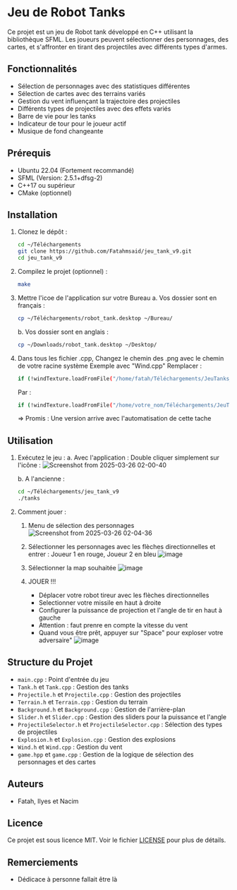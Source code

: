 # Jeu de Robot Tanks

Ce projet est un jeu de Robot tank développé en C++ utilisant la bibliothèque SFML. Les joueurs peuvent sélectionner des personnages, des cartes, et s'affronter en tirant des projectiles avec différents types d'armes.

## Fonctionnalités

- Sélection de personnages avec des statistiques différentes
- Sélection de cartes avec des terrains variés
- Gestion du vent influençant la trajectoire des projectiles
- Différents types de projectiles avec des effets variés
- Barre de vie pour les tanks
- Indicateur de tour pour le joueur actif
- Musique de fond changeante

## Prérequis
- Ubuntu 22.04 (Fortement recommandé)
- SFML (Version: 2.5.1+dfsg-2)
- C++17 ou supérieur
- CMake (optionnel)

## Installation

1. Clonez le dépôt :
    ```sh
    cd ~/Téléchargements  
    git clone https://github.com/Fatahmsaid/jeu_tank_v9.git
    cd jeu_tank_v9
    ```

2. Compilez le projet (optionnel) :
    ```sh
    make
    ```
3. Mettre l'icoe de l'application sur votre Bureau
   a. Vos dossier sont en français :
   ```sh
   cp ~/Téléchargements/robot_tank.desktop ~/Bureau/
   ```
   b. Vos dossier sont en anglais :
   ```sh
   cp ~/Downloads/robot_tank.desktop ~/Desktop/
   ```

4. Dans tous les fichier .cpp, Changez le chemin des .png avec le chemin de votre racine système
   Exemple avec  "Wind.cpp"
   Remplacer :
   ```sh
   if (!windTexture.loadFromFile("/home/fatah/Téléchargements/JeuTanks_v9/wind_icon.png"))
   ```
   Par :
   ```sh
   if (!windTexture.loadFromFile("/home/votre_nom/Téléchargements/JeuTanks_v9/wind_icon.png"))
   ```
   => Promis : Une version arrive avec l'automatisation de cette tache

   

## Utilisation

1. Exécutez le jeu :
   a. Avec l'application :
   Double cliquer simplement sur l'icône :
    ![Screenshot from 2025-03-26 02-00-40](https://github.com/user-attachments/assets/459e25ac-9a3c-4aaa-856a-ed626723518b)

   b. A l'ancienne :
    ```sh
    cd ~/Téléchargements/jeu_tank_v9
    ./tanks
    ```

3. Comment jouer :
   1. Menu de sélection des personnages![Screenshot from 2025-03-26 02-04-36](https://github.com/user-attachments/assets/862fa690-cc77-4334-ba08-0a9d80a73e2c)
   2. Sélectionner les personnages avec les flèches directionnelles et entrer : Joueur 1 en rouge, Joueur 2 en bleu
   ![image](https://github.com/user-attachments/assets/9e05b087-2a17-44bf-974c-be38ee391d17)
   3. Sélectionner la map souhaitée
   ![image](https://github.com/user-attachments/assets/d7e9c555-06fc-4816-b9ec-02b7b2f7d4d3)

   4. JOUER !!!
      - Déplacer votre robot tireur avec les flèches directionnelles
      - Selectionner votre missile en haut à droite
      - Configurer la puissance de projection et l'angle de tir en haut à gauche
      - Attention : faut prenre en compte la vitesse du vent
      - Quand vous être prêt, appuyer sur "Space" pour exploser votre adversaire"
   ![image](https://github.com/user-attachments/assets/e9df1b6e-1d32-4274-890a-f5c6b87fb5d7)







## Structure du Projet

- `main.cpp` : Point d'entrée du jeu
- `Tank.h` et `Tank.cpp` : Gestion des tanks
- `Projectile.h` et `Projectile.cpp` : Gestion des projectiles
- `Terrain.h` et `Terrain.cpp` : Gestion du terrain
- `Background.h` et `Background.cpp` : Gestion de l'arrière-plan
- `Slider.h` et `Slider.cpp` : Gestion des sliders pour la puissance et l'angle
- `ProjectileSelector.h` et `ProjectileSelector.cpp` : Sélection des types de projectiles
- `Explosion.h` et `Explosion.cpp` : Gestion des explosions
- `Wind.h` et `Wind.cpp` : Gestion du vent
- `game.hpp` et `game.cpp` : Gestion de la logique de sélection des personnages et des cartes

## Auteurs

- Fatah, Ilyes et Nacim

## Licence

Ce projet est sous licence MIT. Voir le fichier [LICENSE](LICENSE) pour plus de détails.

## Remerciements

- Dédicace à personne fallait être là

